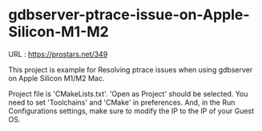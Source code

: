 # gdbserver-ptrace-issue-on-Apple-Silicon-M1-M2

URL : https://prostars.net/349

This project is example for Resolving ptrace issues when using gdbserver on Apple Silicon M1/M2 Mac.

Project file is 'CMakeLists.txt'.
'Open as Project' should be selected.
You need to set 'Toolchains' and 'CMake' in preferences.
And, in the Run Configurations settings, make sure to modify the IP to the IP of your Guest OS.
